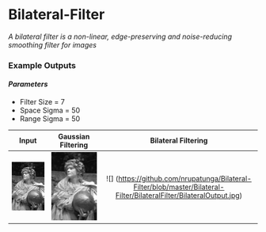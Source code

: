 # Bilateral-Filter
*A bilateral filter is a non-linear, edge-preserving and noise-reducing smoothing filter for images*

### Example Outputs
#### *Parameters*
* Filter Size = 7
* Space Sigma = 50
* Range Sigma = 50

Input           |  Gaussian Filtering | Bilateral Filtering
:-------------------------:|:-------------------------:|:----------------------:|
![](https://github.com/nrupatunga/Bilateral-Filter/blob/master/Bilateral-Filter/BilateralFilter/Input.jpg)  |  ![](https://github.com/nrupatunga/Bilateral-Filter/blob/master/Bilateral-Filter/BilateralFilter/GaussOutput.jpg) | ![] (https://github.com/nrupatunga/Bilateral-Filter/blob/master/Bilateral-Filter/BilateralFilter/BilateralOutput.jpg)
